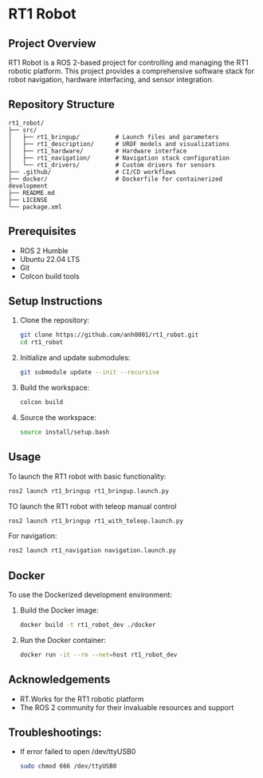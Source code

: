 # RT1 Robot

## Project Overview

RT1 Robot is a ROS 2-based project for controlling and managing the RT1 robotic platform. This project provides a comprehensive software stack for robot navigation, hardware interfacing, and sensor integration.

## Repository Structure

```
rt1_robot/
├── src/
│   ├── rt1_bringup/          # Launch files and parameters
│   ├── rt1_description/      # URDF models and visualizations
│   ├── rt1_hardware/         # Hardware interface
│   ├── rt1_navigation/       # Navigation stack configuration
│   └── rt1_drivers/          # Custom drivers for sensors
├── .github/                  # CI/CD workflows
├── docker/                   # Dockerfile for containerized development
├── README.md
├── LICENSE
└── package.xml
```

## Prerequisites

- ROS 2 Humble
- Ubuntu 22.04 LTS
- Git
- Colcon build tools

## Setup Instructions

1. Clone the repository:
   ```bash
   git clone https://github.com/anh0001/rt1_robot.git
   cd rt1_robot
   ```

1. Initialize and update submodules:
   ```bash
   git submodule update --init --recursive
   ```

1. Build the workspace:
   ```bash
   colcon build
   ```

1. Source the workspace:
   ```bash
   source install/setup.bash
   ```

## Usage

To launch the RT1 robot with basic functionality:

```bash
ros2 launch rt1_bringup rt1_bringup.launch.py
```

TO launch the RT1 robot with teleop manual control
```bash
ros2 launch rt1_bringup rt1_with_teleop.launch.py
```

For navigation:

```bash
ros2 launch rt1_navigation navigation.launch.py
```

## Docker

To use the Dockerized development environment:

1. Build the Docker image:
   ```bash
   docker build -t rt1_robot_dev ./docker
   ```

2. Run the Docker container:
   ```bash
   docker run -it --rm --net=host rt1_robot_dev
   ```

## Acknowledgements

- RT.Works for the RT1 robotic platform
- The ROS 2 community for their invaluable resources and support

## Troubleshootings:

- If error failed to open /dev/ttyUSB0
   ```bash
   sudo chmod 666 /dev/ttyUSB0
   ```
